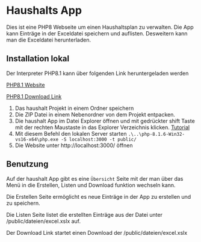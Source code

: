 # Haushalts App

Dies ist eine PHP8 Webseite um einen Haushaltsplan zu verwalten.
Die App kann Einträge in der Exceldatei speichern und auflisten.
Desweitern kann man die Exceldatei herunterladen.

## Installation lokal

Der Interpreter PHP8.1 kann über folgenden Link heruntergeladen werden

[PHP8.1 Website](https://windows.php.net/download#php-8.1)

[PHP8.1 Download Link](https://windows.php.net/downloads/releases/php-8.1.6-Win32-vs16-x64.zip)

1. Das haushalt Projekt in einem Ordner speichern
2. Die ZIP Datei in einem Nebenordner von dem Projekt entpacken.
3. Die haushalt App im Datei Explorer öffnen und mit gedrückter shift Taste mit der rechten Maustaste in das Explorer Verzeichnis klicken. [Tutorial](https://www.howtogeek.com/165268/how-to-add-open-powershell-here-to-the-context-menu-in-windows/)
4. Mit diesem Befehl den lokalen Server starten `.\..\php-8.1.6-Win32-vs16-x64\php.exe -S localhost:3000 -t public/`
5. Die Website unter http://localhost:3000/ öffnen

## Benutzung

Auf der haushalt App gibt es eine `Übersicht` Seite mit der man über das Menü in die Erstellen, Listen und Download funktion wechseln kann.

Die Erstellen Seite ermöglicht es neue Einträge in der App zu erstellen und zu speichern.

Die Listen Seite listet die erstellten Einträge aus der Datei unter /public/dateien/excel.xslx auf.

Der Download Link startet einen Download der /public/dateien/excel.xslx 
